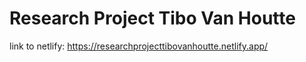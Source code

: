 # Research Project Tibo Van Houtte

link to netlify: https://researchprojecttibovanhoutte.netlify.app/
